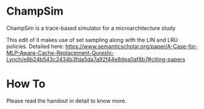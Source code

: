 # ChampSim
ChampSim is a trace-based simulator for a microarchitecture study

This edit of it makes use of set sampling along with the LIN and LRU policies. Detailed here:
https://www.semanticscholar.org/paper/A-Case-for-MLP-Aware-Cache-Replacement-Qureshi-Lynch/e8b24b543c2434b3fda5da7a92f44e8dea0af8b7#citing-papers

# How To
Please read the handout in detail to know more.
